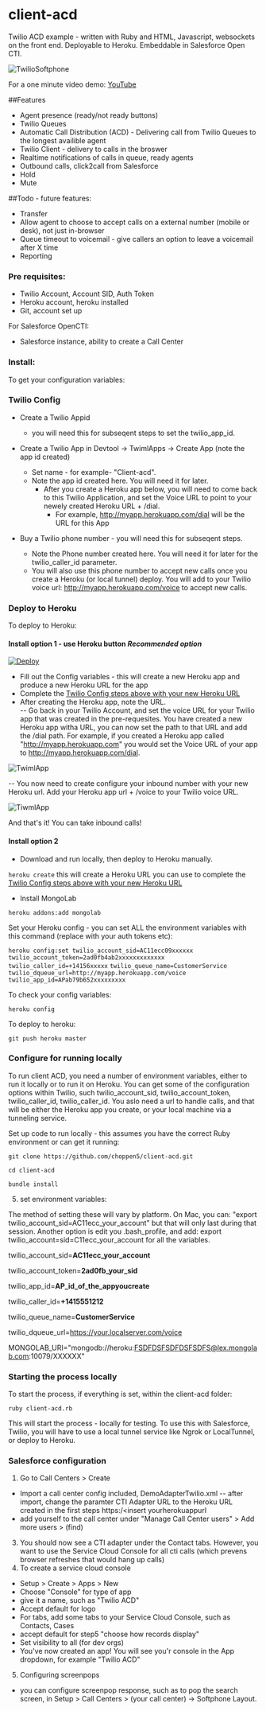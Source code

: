 client-acd
==========

Twilio ACD example - written with Ruby and HTML, Javascript,  websockets on the front end.  Deployable to Heroku. Embeddable in Salesforce Open CTI.

![TwilioSoftphone](http://uploadir.com/u/vepiqfxq)

For a one minute video demo: [YouTube](https://www.youtube.com/watch?v=kM5Ty0cO-AU)


##Features
- Agent presence (ready/not ready buttons)
- Twilio Queues
- Automatic Call Distribution (ACD) - Delivering call from Twilio Queues to the longest availible agent
- Twilio Client - delivery to calls in the broswer
- Realtime notifications of calls in queue, ready agents
- Outbound calls, click2call from Salesforce
- Hold
- Mute

##Todo - future features:
- Transfer
- Allow agent to choose to accept calls on a external number (mobile or desk), not just in-browser
- Queue timeout to voicemail - give callers an option to leave a voicemail after X time
- Reporting  

### Pre requisites:
- Twilio Account, Account SID, Auth Token
- Heroku account, heroku installed
- Git, account set up

For Salesforce OpenCTI:
- Salesforce instance, ability to create a Call Center 




### Install:

To get your configuration variables:

### Twilio Config
- Create a Twilio Appid 
  - you will need this for subseqent steps to set the twilio_app_id.
- Create a Twilio App in Devtool -> TwimlApps -> Create App (note the app id created)
  - Set name - for example-  "Client-acd".    
  - Note the app id created here. You will need it for later.  
    - After you create a Heroku app below, you will need to come back to this Twilio Application, and set the Voice URL to point to your newely created Heroku URL + /dial.
      - For example, http://myapp.herokuapp.com/dial will be the URL for this App

- Buy a Twilio phone number - you will need this for subseqent steps.
  - Note the Phone number created here. You will need it for later for the twilio_caller_id parameter.
  - You will also use this phone number to accept new calls once you create a Heroku (or local tunnel) deploy. You will add to your Twilio voice url: http://myapp.herokuapp.com/voice to accept new calls.



### Deploy to Heroku ####
To deploy to Heroku:

#### Install option 1 - use Heroku button *Recommended option* ####

[![Deploy](https://www.herokucdn.com/deploy/button.png)](https://heroku.com/deploy) 

-  Fill out the Config variables - this will create a new Heroku app and produce a new Heroku URL for the app
-  Complete the [Twilio Config steps above with your new Heroku URL](https://github.com/choppen5/client-acd#twilio-config)
-  After creating the Heroku app, note the URL.  
--  Go back in your Twilio Account, and set the voice URL for your Twilio app that was created in the pre-requesites. You have created a new Heroku app witha  URL, you can now set the path to that URL and add the /dial path. For example, if you created a Heroku app called  "http://myapp.herokuapp.com" you would set the Voice URL of your app to  http://myapp.herokuapp.com/dial.  

![TwimlApp](http://uploadir.com/u/scshlxls)

-- You now need to create configure your inbound number with your new Heroku url.  Add your Heroku app url + /voice to your Twilio voice URL.

![TiwmlApp](http://uploadir.com/u/m7k57r2s)

And that's it! You can take inbound calls!

#### Install option 2 
- Download and run locally, then deploy to Heroku manually.

`heroku create` 
this will create a Heroku URL you can use to complete the [Twilio Config steps above with your new Heroku URL](https://github.com/choppen5/client-acd#twilio-config)

- Install MongoLab

`heroku addons:add mongolab`

Set your Heroku config - you can set ALL the environment variables with this command 
(replace with your auth tokens etc):

`heroku config:set twilio_account_sid=AC11ecc09xxxxxx`   
`twilio_account_token=2ad0fb4ab2xxxxxxxxxxxxx` 
`twilio_caller_id=+14156xxxxx` 
`twilio_queue_name=CustomerService` 
`twilio_dqueue_url=http://myapp.herokuapp.com/voice`
`twilio_app_id=APab79b652xxxxxxxxx` 


To check your config variables:

`heroku config` 

To deploy to heroku:

`git push heroku master`


### Configure for running locally ####


To run client ACD, you need a number of environment variables, either to run it locally or to run it on Heroku. You can get some of the configuration options within Twilio, such twilio_account_sid, twilio_account_token, twilio_caller_id, twilio_caller_id. You aslo need a url to handle calls, and that will be either the Heroku app you create, or your local machine via a tunneling service.

Set up code to run locally - this assumes you have the correct Ruby environment or can get it running:

`git clone https://github.com/choppen5/client-acd.git`

`cd client-acd`

`bundle install` 

5. set environment variables:

The method of setting these will vary by platform.  On Mac, you can: "export twilio_account_sid=AC11ecc_your_account" but that will only last during that session. Another option is edit you .bash_profile, and add:  export twilio_account=sid=C11ecc_your_account for all the variables.


twilio_account_sid=**AC11ecc_your_account**

twilio_account_token=**2ad0fb_your_sid**

twilio_app_id=**AP_id_of_the_appyoucreate**

twilio_caller_id=**+1415551212** 

twilio_queue_name=**CustomerService**

twilio_dqueue_url=https://your.localserver.com/voice 

MONGOLAB_URI="mongodb://heroku:FSDFDSFSDFDSFSDFS@lex.mongolab.com:10079/XXXXXX"


### Starting the process locally

To start the process, if everything is set, within the client-acd folder:

`ruby client-acd.rb` 

This will start the process - locally for testing. To use this with Salesforce, Twilio, you will have to use a local tunnel service like Ngrok or LocalTunnel, or deploy to Heroku.



### Salesforce configuration ###
1. Go to Call Centers >  Create
  - Import a call center config included, DemoAdapterTwilio.xml
  -- after import, change the paramter CTI Adapter URL to the Heroku URL created in the first steps https:/<insert yourherokuappurl
  - add yourself to the call center under "Manage Call Center users" > Add more users > (find)
3. You should now see a CTI adapter under the Contact tabs.  However, you want to use the Service Cloud Console for all cti calls (which prevens browser refreshes that would hang up calls)
4. To create a service cloud console
  - Setup > Create > Apps > New
  - Choose "Console" for type of app
  - give it a name, such as "Twilio ACD"
  - Accept default for logo 
  - For tabs, add some tabs to your Service Cloud Console, such as Contacts, Cases
  - accept default for step5 "choose how records display"
  - Set visibility to all (for dev orgs)
  - You've now created an app!  You will see you'r console in the App dropdown, for example "Twilio ACD"

5.  Configuring screenpops
  - you can configure screenpop response, such as to pop the search screen, in Setup > Call Centers >  (your call center) -> Softphone Layout.  






